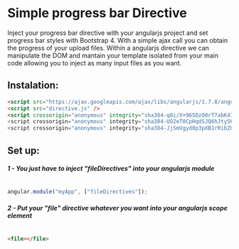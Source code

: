 # Simple progress bar Directive
 
  
Inject your progress bar directive with your angularjs project and set progress bar styles with Bootstrap 4.
With a simple ajax call you can obtain the progress of your upload files. Within a angularjs directive we can manipulate the DOM and mantain your template isolated from your main code allowing you to inject as many input files as you want.


## Instalation:
  
  ``` html
<script src="https://ajax.googleapis.com/ajax/libs/angularjs/1.7.8/angular.js" />
<script src="directive.js" />
<script crossorigin="anonymous" integrity="sha384-q8i/X+965DzO0rT7abK41JStQIAqVgRVzpbzo5smXKp4YfRvH+8abtTE1Pi6jizo" src="https://code.jquery.com/jquery-3.3.1.slim.min.js" / >
<script crossorigin="anonymous" integrity="sha384-UO2eT0CpHqdSJQ6hJty5KVphtPhzWj9WO1clHTMGa3JDZwrnQq4sF86dIHNDz0W1" src="https://cdnjs.cloudflare.com/ajax/libs/popper.js/1.14.7/umd/popper.min.js" />
<script crossorigin="anonymous" integrity="sha384-JjSmVgyd0p3pXB1rRibZUAYoIIy6OrQ6VrjIEaFf/nJGzIxFDsf4x0xIM+B07jRM" src="https://stackpath.bootstrapcdn.com/bootstrap/4.3.1/js/bootstrap.min.js" />
 
 ```
## Set up:
##### 1 - You just have to inject "fileDirectives" into your angularjs module

  ``` JavaScript
  
angular.module("myApp", ["fileDirectives"]);

  ```
##### 2 - Put your "file" directive whatever you want into your angularjs scope element 

  ``` html

  <file></file>
  ```
